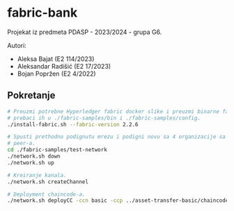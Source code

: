 # fabric-bank

Projekat iz predmeta PDASP - 2023/2024 - grupa G6.

Autori:
- Aleksa Bajat (E2 114/2023)
- Aleksandar Radišić (E2 17/2023)
- Bojan Popržen (E2 4/2022)

## Pokretanje

```bash
# Preuzmi potrebne Hyperledger fabric docker slike i preuzmi binarne fajlove i
# prebaci ih u ./fabric-samples/bin i ./fabric-samples/config.
./install-fabric.sh --fabric-version 2.2.6

# Spusti prethodno podignutu mrezu i podigni novu sa 4 organizacije sa po 4
# peer-a.
cd ./fabric-samples/test-network
./network.sh down
./network.sh up

# Kreiranje kanala.
./network.sh createChannel

# Deployment chaincode-a.
./network.sh deployCC -ccn basic -ccp ../asset-transfer-basic/chaincode-go -ccl go


````